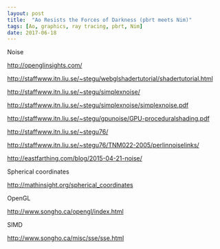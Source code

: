 ```yaml
---
layout: post
title:  "Ao Resists the Forces of Darkness (pbrt meets Nim)"
tags: [Ao, graphics, ray tracing, pbrt, Nim]
date: 2017-06-18
---
```



Noise

http://openglinsights.com/

http://staffwww.itn.liu.se/~stegu/webglshadertutorial/shadertutorial.html

http://staffwww.itn.liu.se/~stegu/simplexnoise/

http://staffwww.itn.liu.se/~stegu/simplexnoise/simplexnoise.pdf

http://staffwww.itn.liu.se/~stegu/gpunoise/GPU-proceduralshading.pdf

http://staffwww.itn.liu.se/~stegu76/

http://staffwww.itn.liu.se/~stegu76/TNM022-2005/perlinnoiselinks/

http://eastfarthing.com/blog/2015-04-21-noise/



Spherical coordinates

http://mathinsight.org/spherical_coordinates



OpenGL

http://www.songho.ca/opengl/index.html



SIMD

http://www.songho.ca/misc/sse/sse.html
